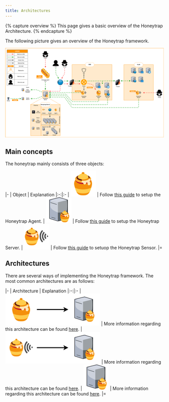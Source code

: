 ```yaml
---
title: Architectures
---
```


{% capture overview %}
This page gives a basic overview of the Honeytrap Architecture.
{% endcapture %}

The following picture gives an overview of the Honeytrap framework.

<img src="/images/architecture/overview.png">


## Main concepts

The honeytrap mainly consists of three objects:

|-
| Object | Explanation
|:-:|:-
| [![Honeytrap Agent](/images/architecture/agent.png)](/docs/concepts/framework/honeytrap-agent/) | Follow [this guide](/docs/setup/agent/landing/) to setup the Honeytrap Agent.
| [![Honeytrap Server](/images/architecture/server.png)](/docs/concepts/framework/honeytrap-server/) | Follow [this guide](/docs/setup/server/install-server/) to setup the Honeytrap Server.
| [![Honeytrap Sensor](/images/architecture/sensor.png)](/docs/concepts/framework/honeytrap-sensor/) | Follow [this guide](/docs/setup/sensor/install-sensor/) to setuop the Honeytrap Sensor.
|=

## Architectures

There are several ways of implementing the Honeytrap framework. The most common architectures are as follows:

|-
| Architecture | Explanation
|:-:|:-
| [![Agent - Server](/images/architecture/agent_server.png)](/docs/concepts/framework/architecture/agent-server/) | More information regarding this architecture can be found [here](/docs/concepts/framework/architecture/agent-server/).
| [![Sensor - Server](/images/architecture/sensor_server.png)](/docs/concepts/framework/architecture/sensor-server/) | More information regarding this architecture can be found [here](/docs/concepts/framework/architecture/sensor-server/).
| [![Server Standalone](/images/architecture/server.png)](/docs/concepts/framework/architecture/server-standalone/) |  More information regarding this architecture can be found [here](/docs/concepts/framework/architecture/server-standalone/).
|=
